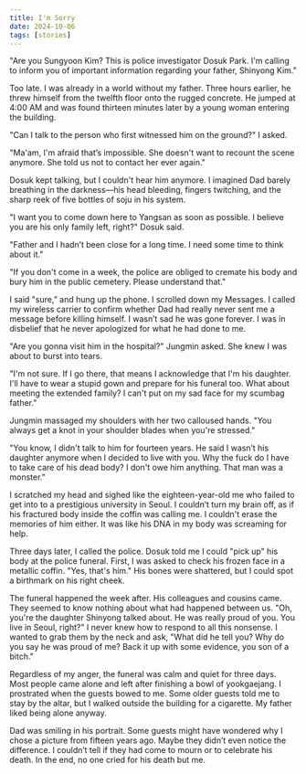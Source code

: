 ```yaml
---
title: I'm Sorry
date: 2024-10-06
tags: [stories]
---
```


"Are you Sungyoon Kim? This is police investigator Dosuk Park. I'm calling to inform you of important information regarding your father, Shinyong Kim."

Too late. I was already in a world without my father. Three hours earlier, he threw himself from the twelfth floor onto the rugged concrete. He jumped at 4:00 AM and was found thirteen minutes later by a young woman entering the building.

"Can I talk to the person who first witnessed him on the ground?" I asked.

"Ma'am, I'm afraid that’s impossible. She doesn't want to recount the scene anymore. She told us not to contact her ever again."

Dosuk kept talking, but I couldn't hear him anymore. I imagined Dad barely breathing in the darkness—his head bleeding, fingers twitching, and the sharp reek of five bottles of soju in his system.

"I want you to come down here to Yangsan as soon as possible. I believe you are his only family left, right?" Dosuk said.

"Father and I hadn’t been close for a long time. I need some time to think about it."

"If you don't come in a week, the police are obliged to cremate his body and bury him in the public cemetery. Please understand that."

I said "sure,” and hung up the phone. I scrolled down my Messages. I called my wireless carrier to confirm whether Dad had really never sent me a message before killing himself. I wasn’t sad he was gone forever. I was in disbelief that he never apologized for what he had done to me.

"Are you gonna visit him in the hospital?" Jungmin asked. She knew I was about to burst into tears.

"I'm not sure. If I go there, that means I acknowledge that I'm his daughter. I'll have to wear a stupid gown and prepare for his funeral too. What about meeting the extended family? I can't put on my sad face for my scumbag father."

Jungmin massaged my shoulders with her two calloused hands. "You always get a knot in your shoulder blades when you're stressed." 

"You know, I didn't talk to him for fourteen years. He said I wasn’t his daughter anymore when I decided to live with you. Why the fuck do I have to take care of his dead body? I don't owe him anything. That man was a monster."

I scratched my head and sighed like the eighteen-year-old me who failed to get into to a prestigious university in Seoul. I couldn’t turn my brain off, as if his fractured body inside the coffin was calling me. I couldn't erase the memories of him either. It was like his DNA in my body was screaming for help.

Three days later, I called the police. Dosuk told me I could "pick up" his body at the police funeral. First, I was asked to check his frozen face in a metallic coffin. "Yes, that's him." His bones were shattered, but I could spot a birthmark on his right cheek.

The funeral happened the week after. His colleagues and cousins came. They seemed to know nothing about what had happened between us. "Oh, you're the daughter Shinyong talked about. He was really proud of you. You live in Seoul, right?" I never knew how to respond to all this nonsense. I wanted to grab them by the neck and ask, "What did he tell you? Why do you say he was proud of me? Back it up with some evidence, you son of a bitch."

Regardless of my anger, the funeral was calm and quiet for three days. Most people came alone and left after finishing a bowl of yookgaejang. I prostrated when the guests bowed to me. Some older guests told me to stay by the altar, but I walked outside the building for a cigarette. My father liked being alone anyway.

Dad was smiling in his portrait. Some guests might have wondered why I chose a picture from fifteen years ago. Maybe they didn’t even notice the difference. I couldn’t tell if they had come to mourn or to celebrate his death. In the end, no one cried for his death but me.